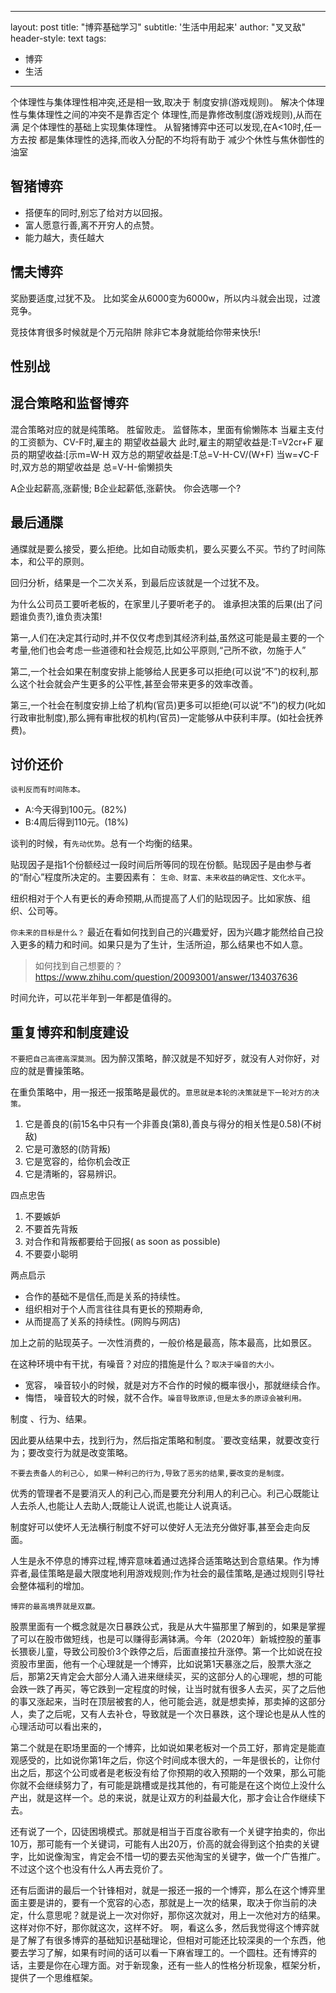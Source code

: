 
---
layout: post
title: "博弈基础学习"
subtitle: '生活中用起来'
author: "叉叉敌"
header-style: text
tags:
  - 博弈
  - 生活
---
个体理性与集体理性相冲突,还是相一致,取决于
制度安排(游戏规则)。
解决个体理性与集体理性之间的冲突不是靠否定个
体理性,而是靠修改制度(游戏规则),从而在满
足个体理性的基础上实现集体理性。
从智猪博弈中还可以发现,在A<10时,任一方去按
都是集体理性的选择,而收入分配的不均将有助于
减少个休性与焦休御性的油室

## 智猪博弈
- 搭便车的同时,别忘了给对方以回报。
- 富人愿意行善,离不开穷人的点赞。
- 能力越大，责任越大


## 懦夫博弈

奖励要适度,过犹不及。
比如奖金从6000变为6000w，所以内斗就会出现，过渡竞争。

竞技体育很多时候就是个万元陷阱
除非它本身就能给你带来快乐!

## 性别战


## 混合策略和监督博弈
混合策略对应的就是纯策略。
胜留败走。
监督陈本，里面有偷懒陈本
当雇主支付的工资额为、CV-F时,雇主的
期望收益最大
此时,雇主的期望收益是:T=V2cr+F
雇员的期望收益:[示m=W-H
双方总的期望收益是:T总=V-H-CV/(W+F)
当w=√C-F时,双方总的期望收益是
总=V-H-偷懒损失

A企业起薪高,涨薪慢;
B企业起薪低,涨薪快。
你会选哪一个?

## 最后通牒

通牒就是要么接受，要么拒绝。比如自动贩卖机，要么买要么不买。节约了时间陈本，和公平的原则。

回归分析，结果是一个二次关系，到最后应该就是一个过犹不及。

为什么公司员工要听老板的，在家里儿子要听老子的。
谁承担决策的后果(出了问题谁负责?),谁负责决策!

第一,人们在决定其行动时,并不仅仅考虑到其经济利益,虽然这可能是最主要的一个考量,他们也会考虑一些道德和社会规范,比如公平原则,“己所不欲，勿施于人”

第二,一个社会如果在制度安排上能够给人民更多可以拒绝(可以说“不”)的权利,那么这个社会就会产生更多的公平性,甚至会带来更多的效率改善。

第三,一个社会在制度安排上给了机构(官员)更多可以拒绝(可以说“不”)的杈力(叱如行政审批制度),那么拥有审批杈的机枃(官员)一定能够从中获利丰厚。(如社会抚养费)。

## 讨价还价

`谈判反而有时间陈本。`
- A:今天得到100元。(82%)
- B:4周后得到110元。(18%)

谈判的时候，有`先动优势`。总有一个均衡的结果。

贴现因子是指1个份额经过一段时间后所等同的现在份额。贴现因子是由参与者的“耐心”程度所决定的。主要因素有：
`生命、财富、未来收益的确定性、文化水平`。

纽织相对于个人有更长的寿命预期,从而提高了人们的贴现因子。比如家族、组织、公司等。

`你未来的目标是什么？`
最近在看如何找到自己的兴趣爱好，因为兴趣才能然给自己投入更多的精力和时间。如果只是为了生计，生活所迫，那么结果也不如人意。
>如何找到自己想要的？
https://www.zhihu.com/question/20093001/answer/134037636

时间允许，可以花半年到一年都是值得的。

## 重复博弈和制度建设

`不要把自己高德高深莫测`。因为醉汉策略，醉汉就是不知好歹，就没有人对你好，对应的就是曹操策略。

在重负策略中，用一报还一报策略是最优的。`意思就是本轮的决策就是下一轮对方的决策。`
1. 它是善良的(前15名中只有一个非善良(第8),善良与得分的相关性是0.58)(不树敌)
2. 它是可激怒的(防背叛)
3. 它是宽容的，给你机会改正
4. 它是清晰的，容易辨识。


四点忠告
1. 不要嫉妒
2. 不要首先背叛
3. 对合作和背叛都要给于回报( as soon as possible)
4. 不要耍小聪明


两点启示
- 合作的基础不是信任,而是关系的持续性。
- 组织相对于个人而言往往具有更长的预期寿命,
- 从而提高了关系的持续性。(网购与网店)

加上之前的贴现英子。一次性消费的，一般价格是最高，陈本最高，比如景区。


在这种环境中有干扰，有噪音？对应的措施是什么？`取决于噪音的大小。`


 - 宽容， 噪音较小的时候，就是对方不合作的时候的概率很小，那就继续合作。
 - 悔悟， 噪音较大的时候，就不合作。`噪音导致原谅,但是太多的原谅会被利用。`

 制度 、行为、结果。

因此要从结果中去，找到行为，然后指定策略和制度。`要改变结果，就要改变行为；要改变行为就是改变策略。

 `不要去责备人的利己心, 如果一种利己的行为,导致了恶劣的结果,要改变的是制度。`


 优秀的管理者不是要消灭人的利己心,而是要充分利用人的利己心。利己心既能让人去杀人,也能让人去助人;既能让人说谎,也能让人说真话。

 制度好可以使坏人无法横行制度不好可以使好人无法充分做好事,甚至会走向反面。

 人生是永不停息的博弈过程,博弈意味着通过选择合适策略达到合意结果。作为博弈者,最佳策略是最大限度地利用游戏规则;作为社会的最佳策略,是通过规则引导社会整体福利的增加。

 `博弈的最高境界就是双赢。`

 股票里面有一个概念就是次日暴跌公式，我是从大牛猫那里了解到的，如果是掌握了可以在股市做短线，也是可以赚得彭满钵满。今年（2020年）新城控股的董事长猥亵儿童，导致公司股价3个跌停之后，后面直接拉升涨停。第一个比如说在投资股市里面，他有一个心理就是一个博弈，比如说第1天暴涨之后，股票大涨之后，那第2天肯定会大部分人涌入进来继续买，买的这部分人的心理呢，想的可能会跌一跌了再买，等它跌到一定程度的时候，让当时就有很多人去买，买了之后他的事又涨起来，当时在顶层被套的人，他可能会逃，就是想卖掉，那卖掉的这部分人，卖了之后呢，又有人去补仓，导致就是一个次日暴跌，这个理论也是从人性的心理活动可以看出来的，

第二个就是在职场里面的一个博弈，比如说如果老板对一个员工好，那肯定是能直观感受的，比如说你第1年之后，你这个时间成本很大的，一年是很长的，让你付出之后，那这个公司或者是老板没有给了你预期的收入预期的一个效果，那么可能你就不会继续努力了，有可能是跳槽或是找其他的，有可能是在这个岗位上没什么产出，就是这样一个。总的来说，就是让双方的利益最大化，那才会让合作继续下去。

还有说了一个，囚徒困境模式。那就是相当于百度谷歌有一个关键字拍卖的，你出10万，那可能有一个关键词，可能有人出20万，价高的就会得到这个拍卖的关键字，比如说像淘宝，肯定会不惜一切的要去买他淘宝的关键字，做一个广告推广。不过这个这个也没有什么人再去竞价了。

还有后面讲的最后一个针锋相对，就是一报还一报的一个博弈，那么在这个博弈里面主要是讲的，要有一个宽容的心态，那就是上一次的结果，取决于你当前的决定，什么意思呢？就是说上一次对你好，那你这次就对，用上一次他对方的结果。这样对你不好，那你就这次，这样不好。
啊，看这么多，然后我觉得这个博弈就是了解了有很多博弈的基础知识基础理论，但相对可能还比较深奥的一个东西，他要去学习了解，如果有时间的话可以看一下麻省理工的。一个圆柱。还有博弈的话，主要是你在心理方面。对于新现象，还有一些人的性格分析现象，框架分析，提供了一个思维框架。